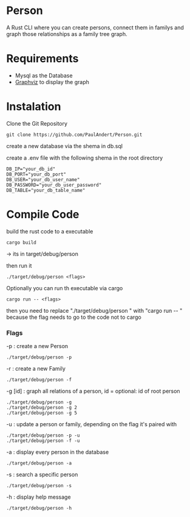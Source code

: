 # Person
A Rust CLI where you can create persons, connect them in familys and graph those relationships as a family tree graph.

# Requirements
- Mysql as the Database    
- [Graphviz](https://graphviz.org) to display the graph  

# Instalation
Clone the Git Repository
```console
git clone https://github.com/PaulAndert/Person.git
```
  
create a new database via the shema in db.sql  
  
create a .env file with the following shema in the root directory
```console
DB_IP="your_db_id"
DB_PORT="your_db_port"
DB_USER="your_db_user_name"
DB_PASSWORD="your_db_user_password"
DB_TABLE="your_db_table_name"
```  
  
# Compile Code
build the rust code to a executable
```console
cargo build
```
-> its in target/debug/person

then run it
```console
./target/debug/person <flags>
```

Optionally you can run th executable via cargo
```console
cargo run -- <flags>
```
then you need to replace "./target/debug/person " with "cargo run -- "  
because the flag needs to go to the code not to cargo

### Flags
-p          : create a new Person
```console
./target/debug/person -p
```

-r          : create a new Family
```console
./target/debug/person -f
```

-g [id]    : graph all relations of a person, id = optional: id of root person  
```console
./target/debug/person -g 
./target/debug/person -g 2
./target/debug/person -g 5
```

-u          : update a person or family, depending on the flag it's paired with
```console
./target/debug/person -p -u
./target/debug/person -f -u
```

-a          : display every person in the database
```console
./target/debug/person -a
```

-s          : search a specific person
```console
./target/debug/person -s
```

-h          : display help message
```console
./target/debug/person -h
```
